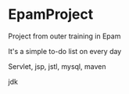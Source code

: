 # EpamProject
Project from outer training in Epam

It's a simple to-do list on every day

Servlet, jsp, jstl, mysql, maven


jdk
